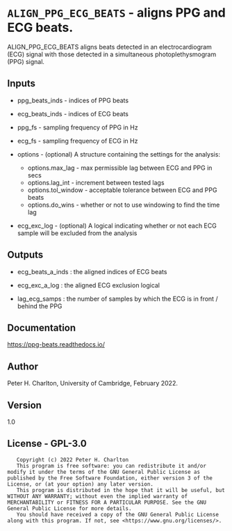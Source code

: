 # `ALIGN_PPG_ECG_BEATS` - aligns PPG and ECG beats.
ALIGN_PPG_ECG_BEATS aligns beats detected in an electrocardiogram (ECG)
signal with those detected in a simultaneous photoplethysmogram (PPG) signal.

##  Inputs
+   ppg_beats_inds  - indices of PPG beats
    
+   ecg_beats_inds  - indices of ECG beats
    
+   ppg_fs          - sampling frequency of PPG in Hz
    
+   ecg_fs          - sampling frequency of ECG in Hz
    
+   options         - (optional) A structure containing the settings for the analysis:
    
     - options.max_lag     - max permissible lag between ECG and PPG in secs
     - options.lag_int     - increment between tested lags
     - options.tol_window  - acceptable tolerance between ECG and PPG beats
     - options.do_wins     - whether or not to use windowing to find the time lag
+   ecg_exc_log     - (optional) A logical indicating whether or not each ECG sample will be excluded from the analysis
    
##  Outputs
+   ecg_beats_a_inds : the aligned indices of ECG beats
    
+   ecg_exc_a_log :    the aligned ECG exclusion logical
    
+   lag_ecg_samps :    the number of samples by which the ECG is in front / behind the PPG
    
##  Documentation
<https://ppg-beats.readthedocs.io/>

##  Author
Peter H. Charlton, University of Cambridge, February 2022.

##  Version
1.0

##  License - GPL-3.0
       Copyright (c) 2022 Peter H. Charlton
       This program is free software: you can redistribute it and/or modify it under the terms of the GNU General Public License as published by the Free Software Foundation, either version 3 of the License, or (at your option) any later version.
       This program is distributed in the hope that it will be useful, but WITHOUT ANY WARRANTY; without even the implied warranty of MERCHANTABILITY or FITNESS FOR A PARTICULAR PURPOSE. See the GNU General Public License for more details.
       You should have received a copy of the GNU General Public License along with this program. If not, see <https://www.gnu.org/licenses/>.
